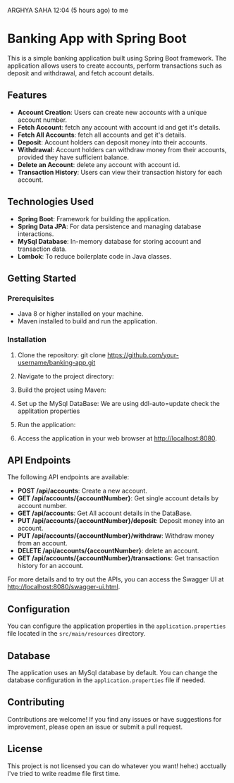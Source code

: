 
ARGHYA SAHA
12:04 (5 hours ago)
to me

# Banking App with Spring Boot

This is a simple banking application built using Spring Boot framework. The application allows users to create accounts, perform transactions such as deposit and withdrawal, and fetch account details.

## Features

- **Account Creation**: Users can create new accounts with a unique account number.
- **Fetch Account**: fetch any account with account id and get it's details.
- **Fetch All Accounts**: fetch all accounts and get it's details.
- **Deposit**: Account holders can deposit money into their accounts.
- **Withdrawal**: Account holders can withdraw money from their accounts, provided they have sufficient balance.
- **Delete an Account**:  delete any account with account id.
- **Transaction History**: Users can view their transaction history for each account.

## Technologies Used

- **Spring Boot**: Framework for building the application.
- **Spring Data JPA**: For data persistence and managing database interactions.
- **MySql Database**: In-memory database for storing account and transaction data.
- **Lombok**: To reduce boilerplate code in Java classes.

## Getting Started

### Prerequisites

- Java 8 or higher installed on your machine.
- Maven installed to build and run the application.

### Installation

1. Clone the repository: git clone https://github.com/your-username/banking-app.git

2. Navigate to the project directory:
   
3. Build the project using Maven:

4. Set up the MySql DataBase: We are using ddl-auto=update check the applitation properties
   
5. Run the application:

   
6. Access the application in your web browser at [http://localhost:8080](http://localhost:8080).

## API Endpoints

The following API endpoints are available:

- **POST /api/accounts**: Create a new account.
- **GET /api/accounts/{accountNumber}**: Get single account details by account number.
- **GET /api/accounts**: Get All account details in the DataBase.
- **PUT /api/accounts/{accountNumber}/deposit**: Deposit money into an account.
- **PUT /api/accounts/{accountNumber}/withdraw**: Withdraw money from an account.
- **DELETE /api/accounts/{accountNumber}**: delete an account.
- **GET /api/accounts/{accountNumber}/transactions**: Get transaction history for an account.

For more details and to try out the APIs, you can access the Swagger UI at [http://localhost:8080/swagger-ui.html](http://localhost:8080/swagger-ui.html).

## Configuration

You can configure the application properties in the `application.properties` file located in the `src/main/resources` directory.

## Database

The application uses an MySql database by default. You can change the database configuration in the `application.properties` file if needed.

## Contributing

Contributions are welcome! If you find any issues or have suggestions for improvement, please open an issue or submit a pull request.

## License

This project is not licensed you can do whatever you want! hehe:) acctually I've tried to write readme file first time.
